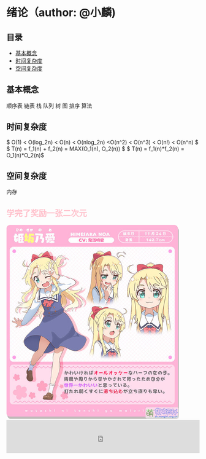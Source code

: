 # 绪论（author: @小麟)
## 目录
* <a href="#1">基本概念</a>
* <a href="#2">时间复杂度</a>
* <a href="#3">空间复杂度</a>
## <a id="1">基本概念</a>
顺序表 链表 栈 队列 树 图 排序 算法
## <a id="2">时间复杂度</a>
$ O(1) < O(log_2n) < O(n) < O(nlog_2n) <O(n^2) < O(n^3) < O(n!) < O(n^n) $
$ T(n) = f_1(n) + f_2(n) = MAX(O_1(n), O_2(n)) $
$ T(n) = f_1(n)*f_2(n) = O_1(n)*O_2(n)$
## <a id="3">空间复杂度</a>
内存
## <font color=pink>学完了奖励一张二次元</font>
<img src="./part1.jpg" />
<iframe frameborder="no" border="0" marginwidth="0" marginheight="0" width=100% height=86 src="https://music.163.com/outchain/player?type=2&id=1997650590&auto=1&height=66"></iframe>


